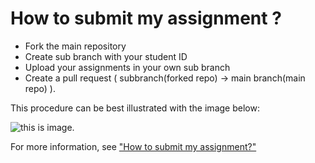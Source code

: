 # How to submit my assignment ?  
- Fork the main repository
- Create sub branch with your student ID
- Upload your assignments in your own sub branch
- Create a pull request ( subbranch(forked repo) -> main branch(main repo) ). 


This procedure can be best illustrated with the image below:

![this is image](https://github.com/alisharifi2000/CS-SBU-MachineLearning-BSc-2022/blob/main/assets/images/mermaid-diagram-20220220115738.png). 



For more information, see ["How to submit my assignment?"](https://mega.nz/file/v4V2AAJZ#-APNde4r2oSgdc0I2Rg3rbG4rICGtnv0B2u4ELnUYXQ)



